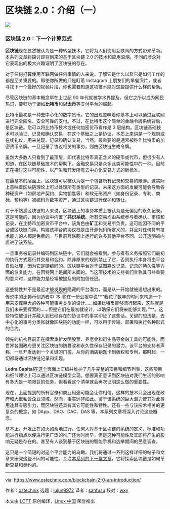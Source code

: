 [#]: collector: (lujun9972)
[#]: translator: (sanfusu)
[#]: reviewer: (wxy)
[#]: publisher: ( )
[#]: url: ( )
[#]: subject: (Blockchain 2.0: An Introduction [Part 1])
[#]: via: (https://www.ostechnix.com/blockchain-2-0-an-introduction/)
[#]: author: (ostechnix https://www.ostechnix.com/author/editor/)

区块链 2.0：介绍（一）
==============

![](https://www.ostechnix.com/wp-content/uploads/2019/03/blockchain-introduction-720x340.png)

### 区块链 2.0：下一个计算范式

**区块链**现在显然被认为是一种转型技术，它将为人们使用互联网的方式带来革新。本系列文章将探讨即将到来的基于区块链 2.0 的技术和应用浪潮。不同的涉众对它表现出的极大兴趣证明了区块链的存在。

对于任何打算使用互联网做任何事情的人来说，了解它是什么以及它是如何工作的都是至关重要的。即使你所做的只是盯着 Instagram 上朋友们的早餐照片，或者寻找下一个最好的视频片段，你也需要知道这项技术能对这些提供什么样的帮助。

尽管区块链的基本概念早在上世纪 90 年代就被学术界提及，但它之所以成为网民热词，要归功于诸如**比特币**和**以太币**等支付平台的崛起。

比特币最初是一种去中心化的数字货币。它的出现意味着你基本上可以通过互联网进行完全匿名、安全可靠的支付。不过，在比特币这个简单的金融令牌系统背后，是区块链。您可以将比特币技术或任何加密货币看作是 3 层结构。区块链基础技术可以验证、记录和确认交易，在这个基础之上是协议，本质上来讲是一个规则或在线礼仪，用来兑现、记录和确认交易，当然，最重要的是通常被称作比特币的加密货币令牌。一旦记录了协议相关的事务，则由区块链生成令牌。

虽然大多数人只看到了最顶层，即代表比特币真正含义的硬币或代币，但很少有人知道，在区块链基础技术的帮助下，金融交易只是众多此类可能性中的一种。目前正在探讨这些可能性，以产生和开发所有去中心化交易方式的新标准。

在最基本的层面上，区块链可以被认为是一个包含所有记录和交易的账簿。这实际上意味着区块链理论上可以处理所有类型的记录。未来这方面的发展可能会导致各种硬资产（如房地产契约、实物钥匙等）和软无形资产（如身份记录、专利、商标、预约等）被编码为数字资产，通过区块链进行保护和转让。

对于不熟悉区块链的人来说，区块链上的事务本质上被认为是无偏见的永久记录。这是可能的，因为协议中内置了**共识系统**。所有交易均由系统参与者确认、审核和记录，在比特币加密货币平台中，该角色由**矿工**和交易所负责。这可能因不同的平台或区块链而异。构建该平台的协议栈是由开源代码所定义的，并且对任何具有技术能力的人都是免费的。与目前互联网上运行的许多其他平台不同，公开透明被内置进了该系统。

一旦事务被记录并编码到区块链中，它们就会被看到。参与者有义务按照它们最初的执行方式履行其交易和合约。除非原来的规则禁止了它，否则执行本身将由平台自动处理，因为它是硬编码的。区块链平台对于试图篡改记录、记录的持久性等方面的恢复能力，在因特网上是闻所未闻的。当这项技术的支持者们宣称其日益重要的意义时，这种能力是经常被提及的附加信任层。

这些特性并不是最近才被发现的隐藏的平台潜力，而是从一开始就被设想出来的。传说中的比特币创造者<ruby>中本聪<rt>Satoshi Nakamoto</rt></ruby>在一份公报中说**“我花了数年的时间来构造一个用来支撑巨大的各种可能事务类型的设计……如果比特币能够流行起来，这些就是我们未来要探索的……但是它们在最初就设计，以确保它们将来能够实现。”**。这些特性被设计并融入到已经存在的协议中的事实印证了这些话。关键的想法是，去中心化的事务分类账就像区块链的功能一样，可以用于传输、部署和执行各种形式的合约。

领先的机构目前正在探索重新发明股票、养老金和衍生品等金融工具的可能性，而世界各国政府更关注区块链的防篡改和永久性保存记录的潜力。该平台的支持者声称，一旦开发达到一个关键的门槛，从你的酒店钥匙卡到版权和专利，那时起，一切都将通过区块链记录和实现。

**Ledra Capital**在[这个][1]页面上汇编并维护了几乎完整的项目和细节列表，这些项目和细节理论上可以通过区块链模型实现。想要真正意识到区块链对我们生活的影响有多大是一项艰巨的任务，但看看这个清单就会再次证明这么做的重要性。

现在，上面提到的所有官僚和商业用途可能会让你相信，这样的技术只会出现在政府和大型私营企业领域。然而，事实远非如此。鉴于该系统的巨大潜力使其对此类用途具有吸引力，而区块链还具有其它可能性和特性。还有一些与该技术相关的更复杂的概念，如 DApp、DAO、DAC、DAS 等，本系列文章将深入讨论这些概念。

基本上，开发正在如火如荼地进行，任何人对基于区块链的系统的定义、标准和功能进行指点以便进行更广泛的推广还为时尚早，但是这种可能性及其即将产生的影响无疑是存在的。甚至有人谈到基于区块链的智能手机和选举期间的民意调查。

这只是一个简短的对这个平台能力的鸟瞰。我们将通过一系列这样详细的帖子和文章来研究这些不同的可能性。关注[本系列的下一篇文章][2]，它将探索区块链是如何革新交易和契约的。

---

via: https://www.ostechnix.com/blockchain-2-0-an-introduction/

作者：[ostechnix][a]
选题：[lujun9972][b]
译者：[sanfusu](https://github.com/sanfusu)
校对：[wxy](https://github.com/wxy)

本文由 [LCTT](https://github.com/LCTT/TranslateProject) 原创编译，[Linux 中国](https://linux.cn/) 荣誉推出

[a]: https://www.ostechnix.com/author/editor/
[b]: https://github.com/lujun9972
[1]: http://ledracapital.com/blog/2014/3/11/bitcoin-series-24-the-mega-master-blockchain-list
[2]: https://www.ostechnix.com/blockchain-2-0-revolutionizing-the-financial-system/
